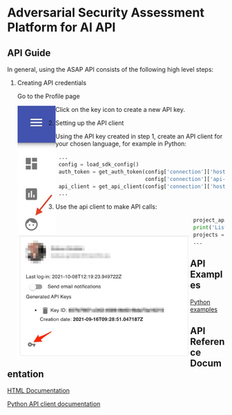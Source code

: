 # Adversarial Security Assessment Platform for AI API

## API Guide
In general, using the ASAP API consists of the following high level steps:
1. Creating API credentials

   Go to the Profile page

   <img style="float: left;" src="images/profilemenu.jpg" alt="Image of menu" height="300"/>

   Click on the key icon to create a new API key.

   <img style="float: left;" src="images/createapikey.jpg" alt="Image of profile page" width="400"/>

2. Setting up the API client

   Using the API key created in step 1, create an API client for your chosen language, for example in Python:
   ```python
    ...
    config = load_sdk_config()
    auth_token = get_auth_token(config['connection']['host'],
                                config['connection']['api-key'], config['connection']['api-key-id'])
    api_client = get_api_client(config['connection']['host'], auth_token)
    ...
   ```
3. Use the api client to make API calls:
   ```python
    project_api = ProjectApi(api_client)
    print('Listing projects...')
    projects = project_api.get_projects()
    ...
   ```

## API Examples
[Python examples](python/README.md#Running-the-example-code)

## API Reference Documentation
[HTML Documentation](https://htmlpreview.github.io/?https://github.com/navinfoeurope/asap-api/blob/master/docs/index.html)

[Python API client documentation](python/asap_api/README.md#Documentation-for-API-Endpoints)
